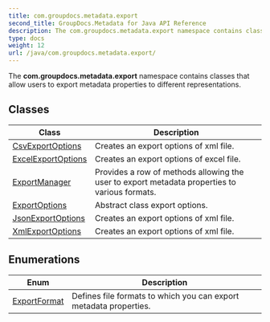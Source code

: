 ```yaml
---
title: com.groupdocs.metadata.export
second_title: GroupDocs.Metadata for Java API Reference
description: The com.groupdocs.metadata.export namespace contains classes that allow users to export metadata properties to different representations.
type: docs
weight: 12
url: /java/com.groupdocs.metadata.export/
---
```


The **com.groupdocs.metadata.export** namespace contains classes that allow users to export metadata properties to different representations.


## Classes

| Class | Description |
| --- | --- |
| [CsvExportOptions](../com.groupdocs.metadata.export/csvexportoptions) | Creates an export options of xml file. |
| [ExcelExportOptions](../com.groupdocs.metadata.export/excelexportoptions) | Creates an export options of excel file. |
| [ExportManager](../com.groupdocs.metadata.export/exportmanager) | Provides a row of methods allowing the user to export metadata properties to various formats. |
| [ExportOptions](../com.groupdocs.metadata.export/exportoptions) | Abstract class export options. |
| [JsonExportOptions](../com.groupdocs.metadata.export/jsonexportoptions) | Creates an export options of xml file. |
| [XmlExportOptions](../com.groupdocs.metadata.export/xmlexportoptions) | Creates an export options of xml file. |

## Enumerations

| Enum | Description |
| --- | --- |
| [ExportFormat](../com.groupdocs.metadata.export/exportformat) | Defines file formats to which you can export metadata properties. |
